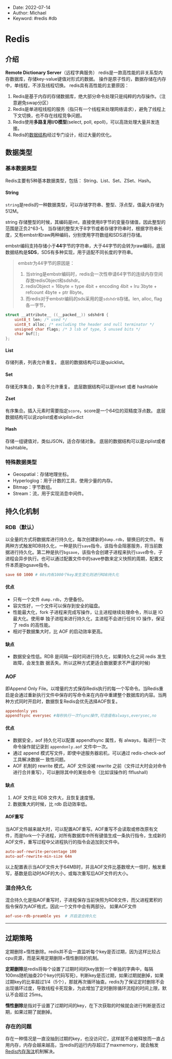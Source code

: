 -   Date: 2022-07-14
-   Author: Michael
-   Keyword: #redis #db

# Redis
## 介绍
**Remote Dictionary Server**（远程字典服务）
redis是一款高性能的非关系型内存数据库，存储key-value键值对形式的数据。
操作是原子性的，数据存储在内存中，单线程，不涉及线程切换。
redis具有高性能的主要原因：
1) Redis是基于内存的存储数据库，绝大部分命令处理只是纯粹的内存操作。（注意避免swap分区）
2) Redis是单进程线程的服务（指只有一个线程来处理网络请求），避免了线程上下文切换，也不存在线程竞争问题。
3) Redis使用**多路复用I/O模型**(select, poll, epoll)，可以高效处理大量并发连接。
4) Redis的[数据结构](Redis数据结构.md)经过专门设计，经过大量的优化。

## 数据类型

### 基本数据类型
Redis主要有5种基本数据类型，包括： String、List、Set、ZSet、Hash。
#### String
`string`是redis的一种数据类型，可以存储字符串、整型、浮点型，值最大存储为512M。

string 存储整型的时候，其编码是int，直接使用8字节的变量存储值，因此整型的范围是正负2^63-1。
当存储的整型大于8字节或者存储字符串时，根据字符串长度，又有embstr和raw两种编码，分别使用字符数组和SDS进行存储。

embstr编码支持存储小于**44**字节的字符串，大于44字节的会转为raw编码，底层数据结构是**SDS**，SDS有多种实现，用于适配不同长度的字符串。

> embstr为44字节的原因是：
> 1. 当string是embstr编码时，redis会一次性申请64字节的连续内存空间存放redisObject和sdshdr。
> 2. redisObject = 16byte = type 4bit + encoding 4bit + lru 3byte + refcount 4byte + ptr 8byte。
> 3. 而redis对于embstr编码的sds采用的是`sdshdr8`存储。len, alloc, flag 各一字节，

```c
struct __attribute__ ((__packed__)) sdshdr8 {
    uint8_t len; /* used */
    uint8_t alloc; /* excluding the header and null terminator */
    unsigned char flags; /* 3 lsb of type, 5 unused bits */
    char buf[];
};
```

#### List
存储列表，列表允许重复。
底层的数据结构可以是quicklist。

#### Set
存储无序集合，集合不允许重复。
底层数据结构可以是intset 或者 hashtable
#### Zset
有序集合。插入元素时需要指定`score`，score是一个64位的双精度浮点数。
底层数据结构可以说ziplist或者skiplist+dict

#### Hash
存储一组键值对，类似JSON，适合存储对象。
底层的数据结构可以是ziplist或者hashtable。

### 特殊数据类型
-   Geospatial：存储地理坐标。
-   Hyperloglog：用于计数的工具，使用少量的内存。
-   Bitmap：字节数组。
-   Stream：流，用于实现消息中间件。


## 持久化机制
### RDB（默认）
以全量的方式将数据库进行持久化，每次创建新的`dump.rdb`，替换旧的文件。
有两种方式触发RDB持久化，一种是执行`save`指令，该指令会阻塞服务，将当前数据进行持久化。第二种是执行`bgsave`，该指令会创建子进程来执行`save`命令，子进程会异步执行。也可以通过配置文件中的save参数来定义快照的周期，配置文件本质是bgsave指令。

```conf
save 60 1000 # 60s内有1000个key发生变化则进行RDB持久化
```

#### 优点
- 只有一个文件 `dump.rdb`，方便备份。
- 容灾性好，一个文件可以保存到安全的磁盘。
- 性能最大化，fork 子进程来完成写操作，让主进程继续处理命令，所以是 IO 最大化。使用单 独子进程来进行持久化，主进程不会进行任何 IO 操作，保证了 redis 的高性能。
- 相对于数据集大时，比 AOF 的启动效率更高。
#### 缺点
- 数据安全性低。RDB 是间隔一段时间进行持久化，如果持久化之间 redis 发生故障，会发生数 据丢失。所以这种方式更适合数据要求不严谨的时候)

### AOF
即Append Only File。以增量的方式保存Redis执行的每一个写命令。当Redis重启是会通过重新执行文件中保存的写命令来在内存中重建整个数据库的内容。当两种方式同时开启时，数据恢复Redis会优先选择AOF恢复。

```conf
appendonly yes
appendfsync everysec #每秒执行一次fsync操作,可选值有always,everysec,no
```

#### 优点
- 数据安全，aof 持久化可以配置 appendfsync 属性，有 always，每进行一次命令操作就记录到 `appendonly.aof` 文件中一次。
- 通过 append 模式写文件，即使中途服务器宕机，可以通过 redis-check-aof 工具解决数据一 致性问题。
- AOF 机制的 rewrite 模式。AOF 文件没被 rewrite 之前（文件过大时会对命令 进行合并重写），可以删除其中的某些命令（比如误操作的 flflushall)
#### 缺点
1.  AOF 文件比 RDB 文件大，且恢复速度慢。
2.  数据集大的时候，比 rdb 启动效率低。

#### AOF重写
当AOF文件越来越大时，可以配置AOF重写。AOF重写不会读取或修改原有文件，而是fork一个子进程，对所有数据库中所有键值生成一条执行指令，生成新的AOF文件，重写过程中父进程执行的指令会追加到文件中。

```conf
auto-aof-rewrite-percentage 100
auto-aof-rewrite-min-size 64m
```
以上配置表示当AOF文件大于64MB时，并且AOF文件比基数增大一倍时，触发重写，基数是启动时AOF的大小，或每次重写后AOF文件的大小。


### 混合持久化
混合持久化是指AOF重写时，子进程保存当前快照为RDB文件，而父进程累积的指令保存为AOF格式，因此一个文件中会有两部分。
如果AOF文件
```conf
aof-use-rdb-preamble yes  # 开启混合持久化
```

---

## 过期策略
定期删除+惰性删除。redis并不会一直监听每个key是否过期，因为这样比较占cpu资源，而是采用定期删除+惰性删除的机制。

**定期删除**是redis将每个设置了过期时间的key放到一个单独的字典中，每隔100ms随机抽查20个key(代码写死)，判断key是否过期，如果过期就删掉，如果过期key的比率超过1/4（5个），那就再次循环抽查。redis为了保证定时删除不会出现循环过度，导致线程卡死现象，为此增加了定时删除循环流程的时间上限，默认不会超过 25ms。

**惰性删除**是指对于设置了过期时间的key，在下次获取的时候就会进行判断是否过期，如果过期了就删掉。


### 存在的问题
存在一种情况是一直没抽到过期的key，也没访问它，这样就不会被释放而一直占用内存，内存会越来越高，当redis的运行内存超过了maxmemory，就会触发[Redis内存淘汰](Redis内存淘汰.md)机制解决。



